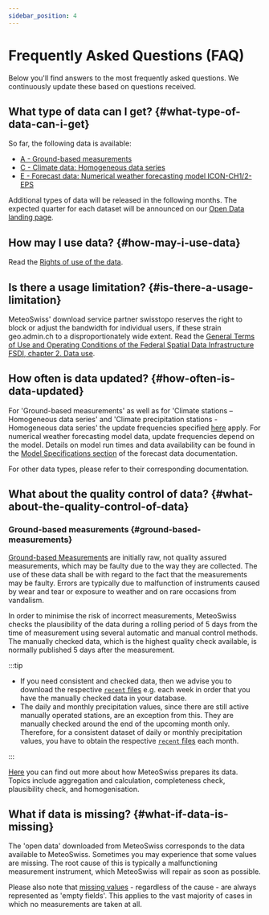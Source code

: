 ```yaml
---
sidebar_position: 4
---
```


# Frequently Asked Questions (FAQ)
Below you'll find answers to the most frequently asked questions. We continuously update these based on questions received.

<!--  TODO: Mögliche weitere Fragen:  -->
<!--  - FAQs geo.admin.ch referenzieren (aamsler)  -->
<!--  - Was ist ein Totalisator? (lim)  -->
<!--  - Welche Daten werden automatisch, welche manuell erhoben? (lim)  -->
<!--  - Warum werden Niederschlagsstationen anders gehandhabt als andere Stationen? (lim)  -->
<!--  - Warum ist eine Niederschlagssstation keine Atmosphärenmessung? (lim)  -->
<!--  - Warum sind Radardaten nicht auch Atmosphärenmessungen? (lim)  -->


## What type of data can I get? {#what-type-of-data-can-i-get}
So far, the following data is available:
- [A - Ground-based measurements](/a-data-groundbased)
- [C - Climate data: Homogeneous data series](/c-climate-data)
- [E - Forecast data: Numerical weather forecasting model ICON-CH1/2-EPS](/e-forecast-data/e2-e3-numerical-weather-forecasting-model)

Additional types of data will be released in the following months. The expected quarter for each dataset will be announced on our [Open Data landing page](https://www.meteoswiss.admin.ch/services-and-publications/service/open-data.html).

<!--  [B - Atmosphere measurements](/b-data-atmosphere)  -->
<!--  [D - Radar data](/d-data-radar)  -->

## How may I use data? {#how-may-i-use-data}
Read the [Rights of use of the data](/general/terms-of-use#2-rights-of-use-of-the-data).


## Is there a usage limitation? {#is-there-a-usage-limitation}
MeteoSwiss' download service partner swisstopo reserves the right to block or adjust the bandwidth for individual users, if these strain geo.admin.ch to a disproportionately wide extent. Read the [General Terms of Use and Operating Conditions of the Federal Spatial Data Infrastructure FSDI, chapter 2. Data use](https://www.geo.admin.ch/en/general-terms-of-use-fsdi#2.-Data-use).


## How often is data updated? {#how-often-is-data-updated}
For 'Ground-based measurements' as well as for 'Climate stations – Homogeneous data series' and 'Climate precipitation stations - Homogeneous data series' the update frequencies specified [here](/general/download#update-frequency) apply. For numerical weather forecasting model data, update frequencies depend on the model. Details on model run times and data availability can be found in the [Model Specifications section](https://opendatadocs.meteoswiss.ch/e-forecast-data/e2-e3-numerical-weather-forecasting-model#models-specifications) of the forecast data documentation.


For other data types, please refer to their corresponding documentation.

<!-- ### How do I retrieve large quantities of data? -->
<!-- If you want to download large quantities of historical data, we recommend that you use download. --> 
<!-- *You can download .zip files, each containing historic data for a month or year. You are also able to download all historic data by selecting the file all.zip.* -->
<!-- Files contain the same data as in the API and are updated hourly. -->
 
<!--
## What formats does data come in? {#what-formats-does-data-come-in}
...

MeteoSwiss’ open data is retrieved in JSON format (”JavaScript Object Notation”). JSON is a compact file format for the exchange of data. JSON is a text format which is platform- and language agnostic and which can be read by humans as well as machines. The JSON format can easily be converted to other file formats such as .csv or .xml.

All API's return GeoJSON for query responses and the downloaded files from Radar and Forecast APIs are in HDF5 and GRIB format, respectively.
 
Are data available in GIS format?

Data retrieved through the API is only available in JSON format, but DMI's open data can easiliy be imported directly into GIS. Please see our guide.

For QGIS there is a plugin called "DMI Open Data", that can be used to easily import data. Please see our guide. -->


## What about the quality control of data? {#what-about-the-quality-control-of-data}
<!-- Do not change this title! -->

### Ground-based measurements {#ground-based-measurements}
[Ground-based Measurements](/a-data-groundbased) are initially raw, not quality assured measurements, which may be faulty due to the way they are collected. The use of these data shall be with regard to the fact that the measurements may be faulty. Errors are typically due to malfunction of instruments caused by wear and tear or exposure to weather and on rare occasions from vandalism. <!-- Wear and tear of the instruments are handled proactively by performing service checks at the stations on a regular basis and changing the instruments within the given time frame. -->

In order to minimise the risk of incorrect measurements, MeteoSwiss checks the plausibility of the data during a rolling period of 5 days from the time of measurement using several automatic and manual control methods. The manually checked data, which is the highest quality check available, is normally published 5 days after the measurement.

:::tip

- If you need consistent and checked data, then we advise you to download the respective [`recent` files](/general/download#update-frequency) e.g. each week in order that you have the manually checked data in your database.
- The daily and monthly precipitation values, since there are still active manually operated stations, are an exception from this. They are manually checked around the end of the upcoming month only. Therefore, for a consistent dataset of daily or monthly precipitation values, you have to obtain the respective [`recent` files](/general/download#update-frequency) each month.

:::

[Here](https://www.meteoswiss.admin.ch/weather/measurement-systems/data-management/data-preparation.html) you can find out more about how MeteoSwiss prepares its data. Topics include aggregation and calculation, completeness check, plausibility check, and homogenisation.

<!--  
### Precipitation radar products {#precipitation-radar-products}
[Precipitation radar products](/d-radar-data/d1-precipitation-radar-products) ('CombiPrecip') are based on 10min automatic surface measurements and radar data. 

Since some 10min data can be late or missing or there can be any issues with the radar, they are reprocessed automatically 8 days later, including all available and checked 10min automatic measured precipitation values. The published data will be overwritten automatically every 8 days.

:::tip

For the best quality data we therefore recommend to use only the reprocessed data which is more than 8 days old or, if the current data have been used for quick assessment, to dowload the reprocessed data later on.

:::

### Spatial climate data {#spatial-climate-data}
The daily spatial climate data [`RprelimD`, `TabsD`, `TmaxD`, `TminD` and `SrelD`](/c-climate-data/c3-ground-based-climate-data) are calculated daily, based on the available daily data. 

As noted in the [ground-based measurements](/general/faq#ground-based-measurements)' section above, the data is beeing checked only later on, therefore a later recalculation of the products is necessary. Also the checked manually measured daily precipitation values are included after the end of the month in `RprelimD`, resulting in the `RhiresD` product.

Therefore the `TabsD`, `TmaxD`, `TminD`, `SrelD` and `RhiresD` products are beeing recalculated around the end of each following month (around the 25th) for the last month, to ensure the best available data quality. 
-->

<!-- ### Can I get data from third parties? -->
<!-- It is possible to download data from third parties, if an agreement exists between the third party and MeteoSwiss. The owner of the station is marked in the station metadata file of the respective Open Data product.

*If you have questions regarding data from third parties, please contact the authority responsible for the specific station or the data derived therefrom.* -->


## What if data is missing? {#what-if-data-is-missing}
The 'open data' downloaded from MeteoSwiss corresponds to the data available to MeteoSwiss. Sometimes you may experience that some values are missing. The root cause of this is typically a malfunctioning measurement instrument, which MeteoSwiss will repair as soon as possible.

Please also note that [missing values](/general/download#missing-values) - regardless of the cause - are always represented as 'empty fields'. This applies to the vast majority of cases in which no measurements are taken at all.

<!--
## What coordinate system is used for the location of the stations? {#what-coordinate-system-is-used-for-the-location-of-the-stations}
*The coordinate system used for the location of the stations is WGS84.*
-->
<!-- ### Why is MeteoSwiss' 1x1km grid data not available as open data? -->
<!-- *The 1x1 km grid is used as an intermediate basis to construct the spatial resolutions 10x10 km, 20x20 km, municipality data and country data. Under certain weather conditions the 1x1 km grid data can be quite imprecise, but by aggregating it to larger areas the uncertainty is reduced. Furthermore, 3rd party data, which MeteoSwiss doesn’t have permission to redistribute, can be deducted directly from the 1x1 km grid data.* -->

<!--
## What if I have questions about the data? {#what-if-i-have-questions-about-the-data}
...
-->
<!-- If you have questions regarding data, please contact the authority responsible for the specific station or the data derived therefrom.

You can see the owner of a station by selecting the appropriate Open Data product and then *choosing “Data information” > “Stations”* -->

<!-- ### What kind of optical flow method do you use for MeteoSwiss radar forecast? -->
<!-- In the radar forecast on www.dmi.dk we use Gunnar Farnebäck's dense optical flow algorithm as implemented in OpenCV: https://docs.opencv.org/3.4/de/d9e/classcv_1_1FarnebackOpticalFlow.html

We also use a range of other methods (e.g. Lucas-Kanade optical flow) available in pySTEPS: https://pysteps.readthedocs.io -->
 
<!-- ### Why is radar data in 5 minute intervals on *MeteoSwiss' App and Web* when full-range radar scans are only available in ten minute intervals through the Open Data service? -->
<!-- Radar data on *MeteoSwiss' App and Web* is a special product that *only shows the lowest elevation scan which is gathered every 5 minutes*. This data is currently not a part of MeteoSwiss' Open Data service. -->
 
<!-- ### *Why is the geographical location of the MeteoSwiss' forecast model inaccurate when visualized in certain GIS tools?* -->
<!-- *Depending on which tool or application used to visualize and process the GRIB file, an error in the geographical placement might occur due to a maximal decimal precision of three in GRIB files. Because of the high resolution of the model, a precision of 4 or 5 decimals is needed in certain geographical areas.*

*In order to compensate you have to use the eastern and western reach together with the number of grids all of which are written in the header of the GRIB file, to calculate the grid distance in degrees as shown in the following equation: ((..))*

*A precision of at least five decimals is recommended when using the above equation.*

*Now use the calculated grid distance along with the western reach and the number of grids to calculate the accurate eastern reach by using the following equation: ((..))* -->
